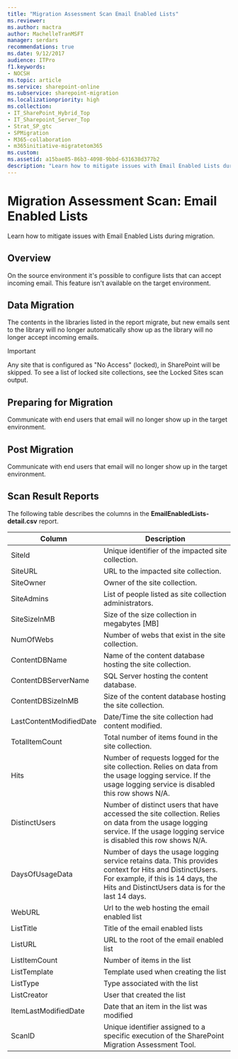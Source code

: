 ```yaml
---
title: "Migration Assessment Scan Email Enabled Lists"
ms.reviewer:
ms.author: mactra
author: MachelleTranMSFT
manager: serdars
recommendations: true
ms.date: 9/12/2017
audience: ITPro
f1.keywords:
- NOCSH
ms.topic: article
ms.service: sharepoint-online
ms.subservice: sharepoint-migration
ms.localizationpriority: high
ms.collection:
- IT_SharePoint_Hybrid_Top
- IT_Sharepoint_Server_Top
- Strat_SP_gtc
- SPMigration
- M365-collaboration
- m365initiative-migratetom365
ms.custom:
ms.assetid: a15bae85-86b3-4098-9bbd-631638d377b2
description: "Learn how to mitigate issues with Email Enabled Lists during migration."
---
```


# Migration Assessment Scan: Email Enabled Lists

Learn how to mitigate issues with Email Enabled Lists during migration.

## Overview

On the source environment it's possible to configure lists that can accept incoming email. This feature isn't available on the target environment.

## Data Migration

The contents in the libraries listed in the report migrate, but new emails sent to the library will no longer automatically show up as the library will no longer accept incoming emails.

> [!IMPORTANT]
> Any site that is configured as "No Access" (locked), in SharePoint will be skipped. To see a list of locked site collections, see the Locked Sites scan output.

## Preparing for Migration

Communicate with end users that email will no longer show up in the target environment.

## Post Migration

Communicate with end users that email will no longer show up in the target environment.

## Scan Result Reports

The following table describes the columns in the **EmailEnabledLists-detail.csv** report.

|Column|Description|
|---|---|
|SiteId|Unique identifier of the impacted site collection.|
|SiteURL|URL to the impacted site collection.|
|SiteOwner|Owner of the site collection.|
|SiteAdmins|List of people listed as site collection administrators.|
|SiteSizeInMB|Size of the size collection in megabytes [MB]|
|NumOfWebs|Number of webs that exist in the site collection.|
|ContentDBName|Name of the content database hosting the site collection.|
|ContentDBServerName|SQL Server hosting the content database.|
|ContentDBSizeInMB|Size of the content database hosting the site collection.|
|LastContentModifiedDate|Date/Time the site collection had content modified.|
|TotalItemCount|Total number of items found in the site collection.|
|Hits|Number of requests logged for the site collection. Relies on data from the usage logging service. If the usage logging service is disabled this row shows N/A.|
|DistinctUsers|Number of distinct users that have accessed the site collection. Relies on data from the usage logging service. If the usage logging service is disabled this row shows N/A.|
|DaysOfUsageData|Number of days the usage logging service retains data. This provides context for Hits and DistinctUsers. For example, if this is 14 days, the Hits and DistinctUsers data is for the last 14 days.|
|WebURL|Url to the web hosting the email enabled list|
|ListTitle|Title of the email enabled lists|
|ListURL|URL to the root of the email enabled list|
|ListItemCount|Number of items in the list|
|ListTemplate|Template used when creating the list|
|ListType|Type associated with the list|
|ListCreator|User that created the list|
|ItemLastModifiedDate|Date that an item in the list was modified|
|ScanID|Unique identifier assigned to a specific execution of the SharePoint Migration Assessment Tool.|
